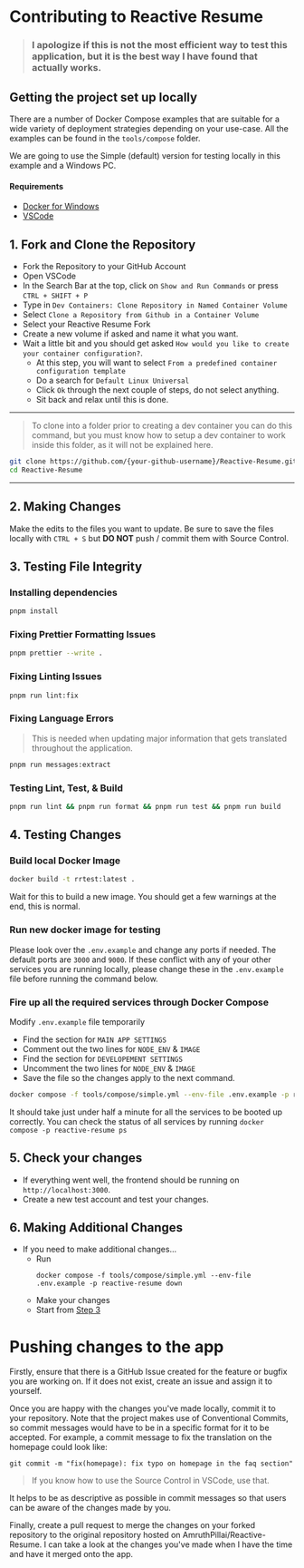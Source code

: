 # Contributing to Reactive Resume

> ### I apologize if this is not the most efficient way to test this application, but it is the best way I have found that actually works.

## Getting the project set up locally

There are a number of Docker Compose examples that are suitable for a wide variety of deployment strategies depending on your use-case. All the examples can be found in the `tools/compose` folder.

We are going to use the Simple (default) version for testing locally in this example and a Windows PC.

#### Requirements

- [Docker for Windows](https://www.docker.com)
- [VSCode](https://code.visualstudio.com/)

## 1. Fork and Clone the Repository

- Fork the Repository to your GitHub Account
- Open VSCode
- In the Search Bar at the top, click on `Show and Run Commands` or press `CTRL + SHIFT + P`
- Type in `Dev Containers: Clone Repository in Named Container Volume`
- Select `Clone a Repository from Github in a Container Volume`
- Select your Reactive Resume Fork
- Create a new volume if asked and name it what you want.
- Wait a little bit and you should get asked `How would you like to create your container configuration?`.
  - At this step, you will want to select `From a predefined container configuration template`
  - Do a search for `Default Linux Universal`
  - Click `Ok` through the next couple of steps, do not select anything.
  - Sit back and relax until this is done.

---

> To clone into a folder prior to creating a dev container you can do this command, but you must know how to setup a dev container to work inside this folder, as it will not be explained here.

```sh
git clone https://github.com/{your-github-username}/Reactive-Resume.git
cd Reactive-Resume
```

---

## 2. Making Changes

Make the edits to the files you want to update. Be sure to save the files locally with `CTRL + S` but **DO NOT** push / commit them with Source Control.

## 3. Testing File Integrity

### Installing dependencies

```sh
pnpm install
```

### Fixing Prettier Formatting Issues

```sh
pnpm prettier --write .
```

### Fixing Linting Issues
```sh
pnpm run lint:fix
```

### Fixing Language Errors
> This is needed when updating major information that gets translated throughout the application.
```sh
pnpm run messages:extract
```

### Testing Lint, Test, & Build

```sh
pnpm run lint && pnpm run format && pnpm run test && pnpm run build
```

## 4. Testing Changes

### Build local Docker Image

```sh
docker build -t rrtest:latest .
```

Wait for this to build a new image. You should get a few warnings at the end, this is normal.

### Run new docker image for testing

Please look over the `.env.example` and change any ports if needed. The default ports are `3000` and `9000`. If these conflict with any of your other services you are running locally, please change these in the `.env.example` file before running the command below.

### Fire up all the required services through Docker Compose

Modify `.env.example` file temporarily

- Find the section for `MAIN APP SETTINGS`
- Comment out the two lines for `NODE_ENV` & `IMAGE`
- Find the section for `DEVELOPEMENT SETTINGS`
- Uncomment the two lines for `NODE_ENV` & `IMAGE`
- Save the file so the changes apply to the next command.

```sh
docker compose -f tools/compose/simple.yml --env-file .env.example -p reactive-resume up -d
```

It should take just under half a minute for all the services to be booted up correctly. You can check the status of all services by running `docker compose -p reactive-resume ps`

## 5. Check your changes

- If everything went well, the frontend should be running on `http://localhost:3000`. 
- Create a new test account and test your changes.

## 6. Making Additional Changes

- If you need to make additional changes...
  - Run 
    ```
    docker compose -f tools/compose/simple.yml --env-file .env.example -p reactive-resume down
    ```
  - Make your changes
  - Start from [Step 3](#3-testing-file-integrity)

# Pushing changes to the app

Firstly, ensure that there is a GitHub Issue created for the feature or bugfix you are working on. If it does not exist, create an issue and assign it to yourself.

Once you are happy with the changes you've made locally, commit it to your repository. Note that the project makes use of Conventional Commits, so commit messages would have to be in a specific format for it to be accepted. For example, a commit message to fix the translation on the homepage could look like:

```
git commit -m "fix(homepage): fix typo on homepage in the faq section"
```

> If you know how to use the Source Control in VSCode, use that.

It helps to be as descriptive as possible in commit messages so that users can be aware of the changes made by you.

Finally, create a pull request to merge the changes on your forked repository to the original repository hosted on AmruthPillai/Reactive-Resume. I can take a look at the changes you've made when I have the time and have it merged onto the app.
